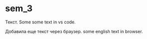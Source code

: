 # sem_3

Текст. Some some text in vs code.

Добавила еще текст через браузер. some english text in browser.
